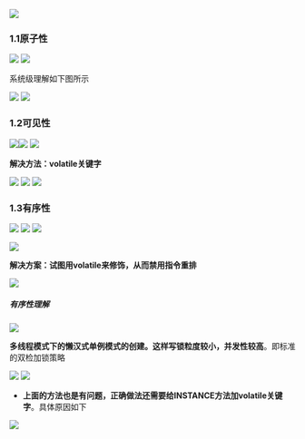 ![](assets/01JMM的理解/file-20250909095312061.png)

### 1.1原子性
![](assets/01JMM的理解/file-20250909103304331.png)
![](assets/01JMM的理解/file-20250909103254329.png)

系统级理解如下图所示

![](assets/01JMM的理解/file-20250909103951324.png)
![](assets/01JMM的理解/file-20250909104056605.png)

### 1.2可见性

![](assets/01JMM的理解/file-20250909104705324.png)![](assets/01JMM的理解/file-20250909104810807.png)
![](assets/01JMM的理解/file-20250909104908290.png)

**解决方法：volatile关键字**

![](assets/01JMM的理解/file-20250909105031721.png)
![](assets/01JMM的理解/file-20250909105250435.png)
![](assets/01JMM的理解/file-20250909105350357.png)

### 1.3有序性
![](assets/01JMM的理解/file-20250909105557213.png)
![](assets/01JMM的理解/file-20250909105739922.png)
![](assets/01JMM的理解/file-20250909105833528.png)

![](assets/01JMM的理解/file-20250909110100453.png)


**解决方案：试图用volatile来修饰，从而禁用指令重排**

![](assets/01JMM的理解/file-20250909110120441.png)


##### 有序性理解

![](assets/01JMM的理解/file-20250909110556001.png)


**多线程模式下的懒汉式单例模式的创建。这样写锁粒度较小，并发性较高**。即标准的双检加锁策略

![](assets/01JMM的理解/file-20250909111107757.png)
![](assets/01JMM的理解/file-20250909111137029.png)
* **上面的方法也是有问题，正确做法还需要给INSTANCE方法加volatile关键字**。具体原因如下


![](assets/01JMM的理解/file-20250909111639071.png)






